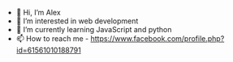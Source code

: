 - 👋 Hi, I’m Alex
- 👀 I’m interested in web development
- 🌱 I’m currently learning JavaScript and python
- 📫 How to reach me - https://www.facebook.com/profile.php?id=61561010188791

<!---
aleko2008GOA/aleko2008GOA is a ✨ special ✨ repository because its `README.md` (this file) appears on your GitHub profile.
You can click the Preview link to take a look at your changes.
--->
